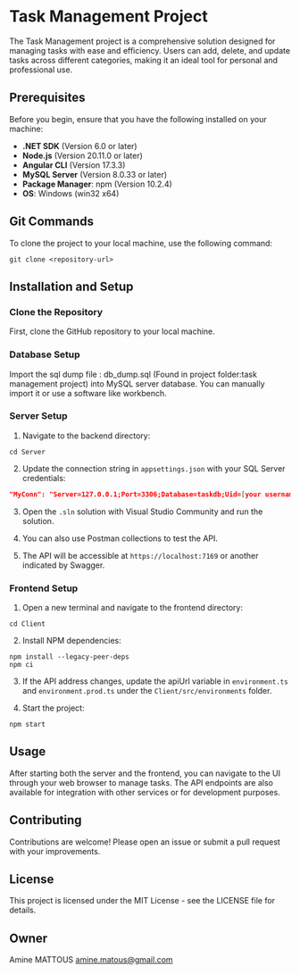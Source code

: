 
# Task Management Project

The Task Management project is a comprehensive solution designed for managing tasks with ease and efficiency. Users can add, delete, and update tasks across different categories, making it an ideal tool for personal and professional use.

## Prerequisites

Before you begin, ensure that you have the following installed on your machine:

- **.NET SDK** (Version 6.0 or later)
- **Node.js** (Version 20.11.0 or later)
- **Angular CLI** (Version 17.3.3)
- **MySQL Server** (Version 8.0.33 or later)
- **Package Manager**: npm (Version 10.2.4)
- **OS**: Windows (win32 x64)

## Git Commands

To clone the project to your local machine, use the following command:

```
git clone <repository-url>
```

## Installation and Setup

### Clone the Repository

First, clone the GitHub repository to your local machine.

### Database  Setup

Import the sql dump file : db_dump.sql (Found in project folder:task management project) into MySQL server database.
You can manually import it or use a software like workbench.

### Server Setup

1. Navigate to the backend directory:

```
cd Server
```

2. Update the connection string in `appsettings.json` with your SQL Server credentials:

```json
"MyConn": "Server=127.0.0.1;Port=3306;Database=taskdb;Uid=[your username];Pwd=[your password];"
```

3. Open the `.sln` solution with Visual Studio Community and run the solution.

4. You can also use Postman collections to test the API.

5. The API will be accessible at `https://localhost:7169` or another indicated by Swagger.

### Frontend Setup

1. Open a new terminal and navigate to the frontend directory:

```
cd Client
```

2. Install NPM dependencies:

```
npm install --legacy-peer-deps
npm ci
```

3. If the API address changes, update the apiUrl variable in `environment.ts` and `environment.prod.ts` under the `Client/src/environments` folder.

4. Start the project:

```
npm start
```

## Usage

After starting both the server and the frontend, you can navigate to the UI through your web browser to manage tasks. The API endpoints are also available for integration with other services or for development purposes.

## Contributing

Contributions are welcome! Please open an issue or submit a pull request with your improvements.

## License

This project is licensed under the MIT License - see the LICENSE file for details.

## Owner
Amine MATTOUS  <amine.matous@gmail.com> 
